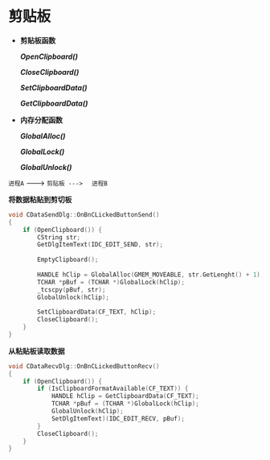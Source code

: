 # 剪贴板

- **剪贴板函数**

  ***OpenClipboard()***

  ***CloseClipboard()***

  ***SetClipboardData()***

  ***GetClipboardData()***

- **内存分配函数**

  ***GlobalAlloc()***

  ***GlobalLock()***

  ***GlobalUnlock()***



`进程A` --->  `剪贴板 --->  `     `进程B`



**将数据粘贴到剪切板**

```c++
void CDataSendDlg::OnBnCLickedButtonSend()
{
    if (OpenClipboard()) {
        CString str;
        GetDlgItemText(IDC_EDIT_SEND, str);
        
        EmptyClipboard();
        
        HANDLE hClip = GlobalAlloc(GMEM_MOVEABLE, str.GetLenght() + 1);//当前进程的堆上申请内存
        TCHAR *pBuf = (TCHAR *)GlobalLock(hClip);
        _tcscpy(pBuf, str);
        GlobalUnlock(hClip);
        
        SetClipboardData(CF_TEXT, hClip);
        CloseClipboard();
    }
}
```

**从粘贴板读取数据**

```c++
void CDataRecvDlg::OnBnCLickedButtonRecv()
{
    if (OpenClipboard()) {
        if (IsClipboardFormatAvailable(CF_TEXT)) {
            HANDLE hClip = GetClipboardData(CF_TEXT);
            TCHAR *pBuf = (TCHAR *)GlobalLock(hClip);
            GlobalUnlock(hClip);
            SetDlgItemText)(IDC_EDIT_RECV, pBuf);
        }
        CloseClipboard();
    }
}
```

